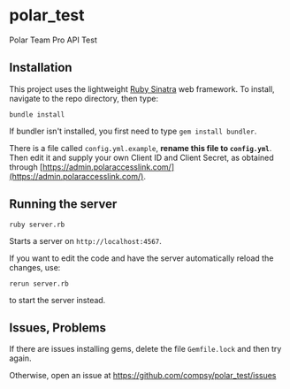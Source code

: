 # polar_test
Polar Team Pro API Test

## Installation
This project uses the lightweight [Ruby Sinatra](http://sinatrarb.com/) web framework. To install, navigate to the repo directory, then type:
```
bundle install
```
If bundler isn't installed, you first need to type `gem install bundler`.

There is a file called `config.yml.example`, **rename this file to `config.yml`**. Then edit it and supply your own Client ID and Client Secret, as obtained through [https://admin.polaraccesslink.com/](https://admin.polaraccesslink.com/).

## Running the server
```
ruby server.rb
```
Starts a server on `http://localhost:4567`.

If you want to edit the code and have the server automatically reload the changes, use:
```
rerun server.rb
```
to start the server instead.

## Issues, Problems
If there are issues installing gems, delete the file `Gemfile.lock` and then try again.

Otherwise, open an issue at https://github.com/compsy/polar_test/issues
